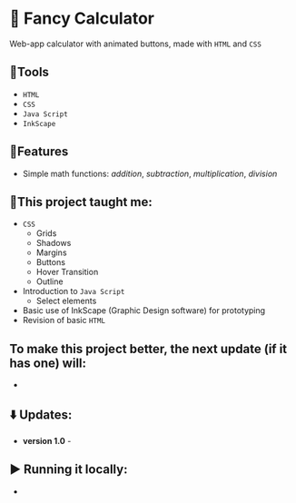 # 🧮 Fancy Calculator
  Web-app calculator with animated buttons, made with `HTML` and `CSS`
  ## 📘Tools
  - `HTML`
  - `CSS`
  - `Java Script`
  - `InkScape`

## 📃Features
  - Simple math functions: *addition*, *subtraction*, *multiplication*, *division*

## 🎯This project taught me:
 - `CSS`
     - Grids
     - Shadows
     - Margins
     - Buttons
     - Hover Transition
     - Outline
 - Introduction to `Java Script`
      -  Select elements
 - Basic use of InkScape (Graphic Design software) for prototyping
 - Revision of basic `HTML`

## To make this project better, the next update (if it has one) will:
  - 

## ⬇️ Updates:
 - **version 1.0** - 

## ▶️ Running it locally:
  - 
